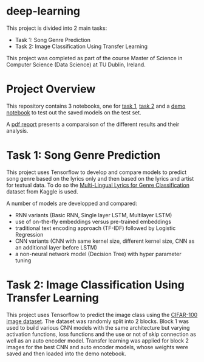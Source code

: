 # deep-learning

This project is divided into 2 main tasks:

- Task 1: Song Genre Prediction
- Task 2: Image Classification Using Transfer Learning

This project was completed as part of the course Master of Science in Computer Science (Data Science) at TU Dublin, Ireland.

# Project Overview
This repository contains 3 notebooks, one for [task 1](Deep%20Leaning%20-%20Task%201%20-%20Song%20Genre%20Prediction.ipynb), [task 2](Deep%20Learning%20-%20Task%202%20-%20Image%20Classification%20Using%20Transfer%20Learning.ipynb) and a [demo notebook](Demo%20Notebook.ipynb) to test out the saved models on the test set. 

A [pdf report](Deep%20Learning%20Report.pdf) presents a comparaison of the different results and their analysis.

# Task 1: Song Genre Prediction
This project uses Tensorflow to develop and compare models to predict song genre based on the lyrics only and then based on the lyrics and artist for textual data. To do so the [Multi-Lingual Lyrics for Genre Classification](https://www.kaggle.com/datasets/mateibejan/multilingual-lyrics-for-genre-classification) dataset from Kaggle is used.

A number of models are developped and compared:

- RNN variants (Basic RNN, Single layer LSTM, Multilayer LSTM)
- use of on-the-fly embeddings versus pre-trained embeddings
- traditional text encoding approach (TF-IDF) followed by Logistic Regression
- CNN variants (CNN with same kernel size, different kernel size, CNN as an additional layer before LSTM)
- a non-neural network model (Decision Tree) with hyper parameter tuning

# Task 2: Image Classification Using Transfer Learning

This project uses Tensorflow to predict the image class using the [CIFAR-100 image dataset](https://www.cs.toronto.edu/%7Ekriz/cifar.html). The dataset was randomly split into 2 blocks. Block 1 was used to build various CNN models with the same architecture but varying activation functions, loss functions and the use or not of skip connection as well as an auto encoder model. Transfer learning was applied for block 2 images for the best CNN and auto encoder models, whose weights were saved and then loaded into the demo notebook.

